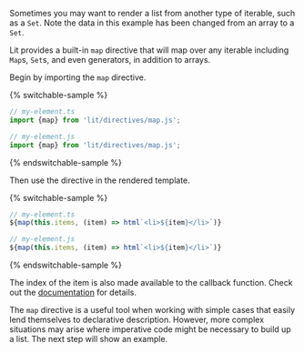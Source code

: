 Sometimes you may want to render a list from another type of iterable,
such as a `Set`. Note the data in this example has been changed from an
array to a `Set`.

Lit provides a built-in `map` directive that will map over any iterable
including `Map`s, `Set`s, and even generators, in addition to arrays.

Begin by importing the `map` directive.

{% switchable-sample %}

```ts
// my-element.ts
import {map} from 'lit/directives/map.js';
```

```js
// my-element.js
import {map} from 'lit/directives/map.js';
```

{% endswitchable-sample %}

Then use the directive in the rendered template.

{% switchable-sample %}

```ts
// my-element.ts
${map(this.items, (item) => html`<li>${item}</li>`)}
```

```js
// my-element.js
${map(this.items, (item) => html`<li>${item}</li>`)}
```

{% endswitchable-sample %}

The index of the item is also made available to the callback function. Check
out the [documentation](/docs/templates/directives/#map) for details.

The `map` directive is a useful tool when working with simple cases that easily
lend themselves to declarative description. However, more complex situations
may arise where imperative code might be necessary to build up a list. The next
step will show an example.